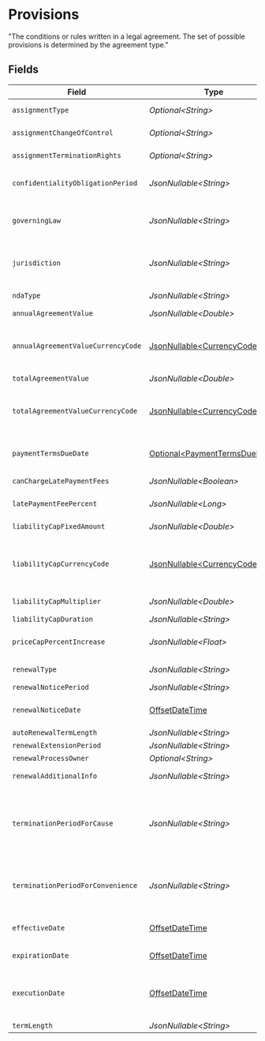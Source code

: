# Provisions

"The conditions or rules written in a legal agreement. The set of possible provisions is determined by the agreement type."



## Fields

| Field                                                                                                                                                                                                                           | Type                                                                                                                                                                                                                            | Required                                                                                                                                                                                                                        | Description                                                                                                                                                                                                                     | Example                                                                                                                                                                                                                         |
| ------------------------------------------------------------------------------------------------------------------------------------------------------------------------------------------------------------------------------- | ------------------------------------------------------------------------------------------------------------------------------------------------------------------------------------------------------------------------------- | ------------------------------------------------------------------------------------------------------------------------------------------------------------------------------------------------------------------------------- | ------------------------------------------------------------------------------------------------------------------------------------------------------------------------------------------------------------------------------- | ------------------------------------------------------------------------------------------------------------------------------------------------------------------------------------------------------------------------------- |
| `assignmentType`                                                                                                                                                                                                                | *Optional\<String>*                                                                                                                                                                                                             | :heavy_minus_sign:                                                                                                                                                                                                              | The type of assignment rights in the agreement (e.g., transferability)                                                                                                                                                          |                                                                                                                                                                                                                                 |
| `assignmentChangeOfControl`                                                                                                                                                                                                     | *Optional\<String>*                                                                                                                                                                                                             | :heavy_minus_sign:                                                                                                                                                                                                              | Provisions related to changes in control of the assigning party                                                                                                                                                                 |                                                                                                                                                                                                                                 |
| `assignmentTerminationRights`                                                                                                                                                                                                   | *Optional\<String>*                                                                                                                                                                                                             | :heavy_minus_sign:                                                                                                                                                                                                              | Provisions for the termination of assignment rights                                                                                                                                                                             |                                                                                                                                                                                                                                 |
| `confidentialityObligationPeriod`                                                                                                                                                                                               | *JsonNullable\<String>*                                                                                                                                                                                                         | :heavy_minus_sign:                                                                                                                                                                                                              | A subset of ISO 8601 duration. Fractional or negative values are not supported.                                                                                                                                                 | P30D                                                                                                                                                                                                                            |
| `governingLaw`                                                                                                                                                                                                                  | *JsonNullable\<String>*                                                                                                                                                                                                         | :heavy_minus_sign:                                                                                                                                                                                                              | The governing law clause identifies the substantive law that will govern the rights and obligations of the parties to the agreement.                                                                                            |                                                                                                                                                                                                                                 |
| `jurisdiction`                                                                                                                                                                                                                  | *JsonNullable\<String>*                                                                                                                                                                                                         | :heavy_minus_sign:                                                                                                                                                                                                              | A jurisdiction clause expressly sets out which courts or tribunals have the power to hear a dispute which arises under the agreement.                                                                                           |                                                                                                                                                                                                                                 |
| `ndaType`                                                                                                                                                                                                                       | *JsonNullable\<String>*                                                                                                                                                                                                         | :heavy_minus_sign:                                                                                                                                                                                                              | Type of non-disclosure agreement (e.g., unilateral, bilateral).                                                                                                                                                                 |                                                                                                                                                                                                                                 |
| `annualAgreementValue`                                                                                                                                                                                                          | *JsonNullable\<Double>*                                                                                                                                                                                                         | :heavy_minus_sign:                                                                                                                                                                                                              | Total annual value of the agreement.                                                                                                                                                                                            |                                                                                                                                                                                                                                 |
| `annualAgreementValueCurrencyCode`                                                                                                                                                                                              | [JsonNullable\<CurrencyCode>](../../models/components/CurrencyCode.md)                                                                                                                                                          | :heavy_minus_sign:                                                                                                                                                                                                              | 'ISO 4217 codes. From https://en.wikipedia.org/wiki/ISO_4217<br/>https://www.currency-iso.org/en/home/tables/table-a1.html'<br/>                                                                                                |                                                                                                                                                                                                                                 |
| `totalAgreementValue`                                                                                                                                                                                                           | *JsonNullable\<Double>*                                                                                                                                                                                                         | :heavy_minus_sign:                                                                                                                                                                                                              | Total value of the agreement.                                                                                                                                                                                                   |                                                                                                                                                                                                                                 |
| `totalAgreementValueCurrencyCode`                                                                                                                                                                                               | [JsonNullable\<CurrencyCode>](../../models/components/CurrencyCode.md)                                                                                                                                                          | :heavy_minus_sign:                                                                                                                                                                                                              | 'ISO 4217 codes. From https://en.wikipedia.org/wiki/ISO_4217<br/>https://www.currency-iso.org/en/home/tables/table-a1.html'<br/>                                                                                                |                                                                                                                                                                                                                                 |
| `paymentTermsDueDate`                                                                                                                                                                                                           | [Optional\<PaymentTermsDueDate>](../../models/components/PaymentTermsDueDate.md)                                                                                                                                                | :heavy_minus_sign:                                                                                                                                                                                                              | Terms specifying the payment due date, based on a defined number of days or other conditions.                                                                                                                                   |                                                                                                                                                                                                                                 |
| `canChargeLatePaymentFees`                                                                                                                                                                                                      | *JsonNullable\<Boolean>*                                                                                                                                                                                                        | :heavy_minus_sign:                                                                                                                                                                                                              | Indicates if late payment fees can be charged.                                                                                                                                                                                  |                                                                                                                                                                                                                                 |
| `latePaymentFeePercent`                                                                                                                                                                                                         | *JsonNullable\<Long>*                                                                                                                                                                                                           | :heavy_minus_sign:                                                                                                                                                                                                              | Percentage fee charged on late payments.                                                                                                                                                                                        |                                                                                                                                                                                                                                 |
| `liabilityCapFixedAmount`                                                                                                                                                                                                       | *JsonNullable\<Double>*                                                                                                                                                                                                         | :heavy_minus_sign:                                                                                                                                                                                                              | Maximum liability cap in the agreement                                                                                                                                                                                          |                                                                                                                                                                                                                                 |
| `liabilityCapCurrencyCode`                                                                                                                                                                                                      | [JsonNullable\<CurrencyCode>](../../models/components/CurrencyCode.md)                                                                                                                                                          | :heavy_minus_sign:                                                                                                                                                                                                              | 'ISO 4217 codes. From https://en.wikipedia.org/wiki/ISO_4217<br/>https://www.currency-iso.org/en/home/tables/table-a1.html'<br/>                                                                                                |                                                                                                                                                                                                                                 |
| `liabilityCapMultiplier`                                                                                                                                                                                                        | *JsonNullable\<Double>*                                                                                                                                                                                                         | :heavy_minus_sign:                                                                                                                                                                                                              | Multiplier applied to calculate the liability cap                                                                                                                                                                               |                                                                                                                                                                                                                                 |
| `liabilityCapDuration`                                                                                                                                                                                                          | *JsonNullable\<String>*                                                                                                                                                                                                         | :heavy_minus_sign:                                                                                                                                                                                                              | N/A                                                                                                                                                                                                                             | P30D                                                                                                                                                                                                                            |
| `priceCapPercentIncrease`                                                                                                                                                                                                       | *JsonNullable\<Float>*                                                                                                                                                                                                          | :heavy_minus_sign:                                                                                                                                                                                                              | Maximum allowed percentage increase in prices, limited between 0 and 100.                                                                                                                                                       |                                                                                                                                                                                                                                 |
| `renewalType`                                                                                                                                                                                                                   | *JsonNullable\<String>*                                                                                                                                                                                                         | :heavy_minus_sign:                                                                                                                                                                                                              | Specifies the type of renewal (e.g., automatic, manual).                                                                                                                                                                        |                                                                                                                                                                                                                                 |
| `renewalNoticePeriod`                                                                                                                                                                                                           | *JsonNullable\<String>*                                                                                                                                                                                                         | :heavy_minus_sign:                                                                                                                                                                                                              | N/A                                                                                                                                                                                                                             | P30D                                                                                                                                                                                                                            |
| `renewalNoticeDate`                                                                                                                                                                                                             | [OffsetDateTime](https://docs.oracle.com/javase/8/docs/api/java/time/OffsetDateTime.html)                                                                                                                                       | :heavy_minus_sign:                                                                                                                                                                                                              | Calculated field based on renewal notice period. (agreement expiration date - renewal notice period duration)                                                                                                                   | 2024-08-01T00:00:00+02:00                                                                                                                                                                                                       |
| `autoRenewalTermLength`                                                                                                                                                                                                         | *JsonNullable\<String>*                                                                                                                                                                                                         | :heavy_minus_sign:                                                                                                                                                                                                              | N/A                                                                                                                                                                                                                             | P30D                                                                                                                                                                                                                            |
| `renewalExtensionPeriod`                                                                                                                                                                                                        | *JsonNullable\<String>*                                                                                                                                                                                                         | :heavy_minus_sign:                                                                                                                                                                                                              | N/A                                                                                                                                                                                                                             | P30D                                                                                                                                                                                                                            |
| `renewalProcessOwner`                                                                                                                                                                                                           | *Optional\<String>*                                                                                                                                                                                                             | :heavy_minus_sign:                                                                                                                                                                                                              | N/A                                                                                                                                                                                                                             |                                                                                                                                                                                                                                 |
| `renewalAdditionalInfo`                                                                                                                                                                                                         | *JsonNullable\<String>*                                                                                                                                                                                                         | :heavy_minus_sign:                                                                                                                                                                                                              | Additional information related to the renewal process.                                                                                                                                                                          |                                                                                                                                                                                                                                 |
| `terminationPeriodForCause`                                                                                                                                                                                                     | *JsonNullable\<String>*                                                                                                                                                                                                         | :heavy_minus_sign:                                                                                                                                                                                                              | The specific duration that a party has to give notice before terminating the agreement due to a significant breach or violation of terms. <br/>This period allows the other party to address the cause or prepare for termination.<br/> | P6M                                                                                                                                                                                                                             |
| `terminationPeriodForConvenience`                                                                                                                                                                                               | *JsonNullable\<String>*                                                                                                                                                                                                         | :heavy_minus_sign:                                                                                                                                                                                                              | Specifies the required notice period that a party must provide before terminating the agreement for convenience, without cause, under the terms outlined in the contract.                                                       | P6M                                                                                                                                                                                                                             |
| `effectiveDate`                                                                                                                                                                                                                 | [OffsetDateTime](https://docs.oracle.com/javase/8/docs/api/java/time/OffsetDateTime.html)                                                                                                                                       | :heavy_minus_sign:                                                                                                                                                                                                              | The date when the terms of the agreement start to apply and become legally binding.                                                                                                                                             | 2025-01-01T00:00:00+02:00                                                                                                                                                                                                       |
| `expirationDate`                                                                                                                                                                                                                | [OffsetDateTime](https://docs.oracle.com/javase/8/docs/api/java/time/OffsetDateTime.html)                                                                                                                                       | :heavy_minus_sign:                                                                                                                                                                                                              | The date when the agreement ends and is no longer valid or enforceable.                                                                                                                                                         | 2025-12-31                                                                                                                                                                                                                      |
| `executionDate`                                                                                                                                                                                                                 | [OffsetDateTime](https://docs.oracle.com/javase/8/docs/api/java/time/OffsetDateTime.html)                                                                                                                                       | :heavy_minus_sign:                                                                                                                                                                                                              | The date when the agreement is signed by all parties, making it officially binding. This is not necessarily the same as the effective date.                                                                                     | 2024-12-16T09:13:22+02:00                                                                                                                                                                                                       |
| `termLength`                                                                                                                                                                                                                    | *JsonNullable\<String>*                                                                                                                                                                                                         | :heavy_minus_sign:                                                                                                                                                                                                              | Overall duration of the agreement.                                                                                                                                                                                              | P30D                                                                                                                                                                                                                            |